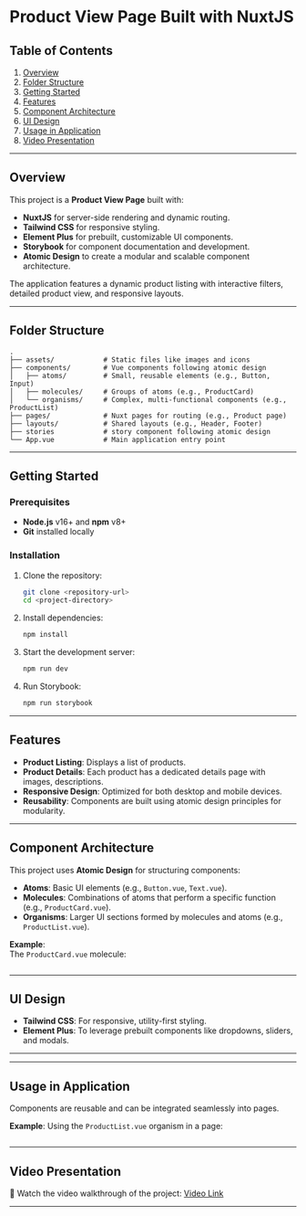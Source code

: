 # Product View Page Built with NuxtJS

## Table of Contents
1. [Overview](#overview)
2. [Folder Structure](#folder-structure)
3. [Getting Started](#getting-started)
4. [Features](#features)
5. [Component Architecture](#component-architecture)
6. [UI Design](#ui-design)
7. [Usage in Application](#usage-in-application)
8. [Video Presentation](#video-presentation)


---

## Overview

This project is a **Product View Page** built with:
- **NuxtJS** for server-side rendering and dynamic routing.
- **Tailwind CSS** for responsive styling.
- **Element Plus** for prebuilt, customizable UI components.
- **Storybook** for component documentation and development.
- **Atomic Design** to create a modular and scalable component architecture.

The application features a dynamic product listing with interactive filters, detailed product view, and responsive layouts.

---

## Folder Structure

```plaintext
.
├── assets/            # Static files like images and icons
├── components/        # Vue components following atomic design
│   ├── atoms/         # Small, reusable elements (e.g., Button, Input)
│   ├── molecules/     # Groups of atoms (e.g., ProductCard)
│   └── organisms/     # Complex, multi-functional components (e.g., ProductList)
├── pages/             # Nuxt pages for routing (e.g., Product page)
├── layouts/           # Shared layouts (e.g., Header, Footer)
├── stories            # story component following atomic design
└── App.vue            # Main application entry point
```

---

## Getting Started

### Prerequisites
- **Node.js** v16+ and **npm** v8+
- **Git** installed locally

### Installation

1. Clone the repository:
   ```bash
   git clone <repository-url>
   cd <project-directory>
   ```

2. Install dependencies:
   ```bash
   npm install
   ```

3. Start the development server:
   ```bash
   npm run dev
   ```

4. Run Storybook:
   ```bash
   npm run storybook
   ```

---

## Features

- **Product Listing**: Displays a list of products.
- **Product Details**: Each product has a dedicated details page with images, descriptions.
- **Responsive Design**: Optimized for both desktop and mobile devices.
- **Reusability**: Components are built using atomic design principles for modularity.

---

## Component Architecture

This project uses **Atomic Design** for structuring components:

- **Atoms**: Basic UI elements (e.g., `Button.vue`, `Text.vue`).
- **Molecules**: Combinations of atoms that perform a specific function (e.g., `ProductCard.vue`).
- **Organisms**: Larger UI sections formed by molecules and atoms (e.g., `ProductList.vue`).

**Example**:  
The `ProductCard.vue` molecule:
```vue

```

---

## UI Design

- **Tailwind CSS**: For responsive, utility-first styling.
- **Element Plus**: To leverage prebuilt components like dropdowns, sliders, and modals.

---

---

## Usage in Application

Components are reusable and can be integrated seamlessly into pages.

**Example**: Using the `ProductList.vue` organism in a page:
```vue

```

---

## Video Presentation

🎥 Watch the video walkthrough of the project: [Video Link](#)

---
